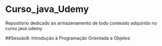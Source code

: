 # Curso_java_Udemy

Repositório dedicado ao armazenamento de todo conteúdo adquirido no curso java udemy

##Sessão8: 
Introdução à Programação Orientada a Objetos
